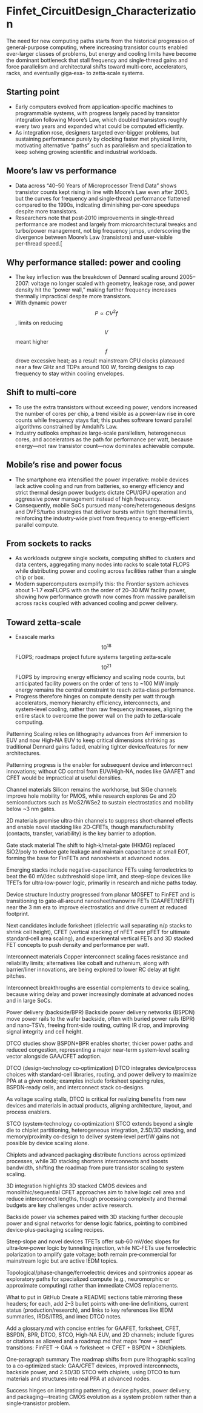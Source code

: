 # Finfet_CircuitDesign_Characterization
The need for new computing paths starts from the historical progression of general-purpose computing, where increasing transistor counts enabled ever-larger classes of problems, but energy and cooling limits have become the dominant bottleneck that stall frequency and single‑thread gains and force parallelism and architectural shifts toward multi‑core, accelerators, racks, and eventually giga‑exa- to zetta‑scale systems.

## Starting point
- Early computers evolved from application‑specific machines to programmable systems, with progress largely paced by transistor integration following Moore’s Law, which doubled transistors roughly every two years and expanded what could be computed efficiently.
- As integration rose, designers targeted ever‑bigger problems, but sustaining performance purely by clocking faster met physical limits, motivating alternative “paths” such as parallelism and specialization to keep solving growing scientific and industrial workloads.

## Moore’s law vs performance
- Data across “40–50 Years of Microprocessor Trend Data” shows transistor counts kept rising in line with Moore’s Law even after 2005, but the curves for frequency and single‑thread performance flattened compared to the 1990s, indicating diminishing per‑core speedups despite more transistors.
- Researchers note that post‑2010 improvements in single‑thread performance are modest and largely from microarchitectural tweaks and turbo/power management, not big frequency jumps, underscoring the divergence between Moore’s Law (transistors) and user‑visible per‑thread speed.[
## Why performance stalled: power and cooling
- The key inflection was the breakdown of Dennard scaling around 2005–2007: voltage no longer scaled with geometry, leakage rose, and power density hit the “power wall,” making further frequency increases thermally impractical despite more transistors.
- With dynamic power $$P \propto C V^{2} f$$, limits on reducing $$V$$ meant higher $$f$$ drove excessive heat; as a result mainstream CPU clocks plateaued near a few GHz and TDPs around 100 W, forcing designs to cap frequency to stay within cooling envelopes.

## Shift to multi‑core
- To use the extra transistors without exceeding power, vendors increased the number of cores per chip, a trend visible as a power‑law rise in core counts while frequency stays flat; this pushes software toward parallel algorithms constrained by Amdahl’s Law.
- Industry outlooks emphasize large‑scale parallelism, heterogeneous cores, and accelerators as the path for performance per watt, because energy—not raw transistor count—now dominates achievable compute.

## Mobile’s rise and power focus
- The smartphone era intensified the power imperative: mobile devices lack active cooling and run from batteries, so energy efficiency and strict thermal design power budgets dictate CPU/GPU operation and aggressive power management instead of high frequency.
- Consequently, mobile SoCs pursued many‑core/heterogeneous designs and DVFS/turbo strategies that deliver bursts within tight thermal limits, reinforcing the industry‑wide pivot from frequency to energy‑efficient parallel compute.
## From sockets to racks
- As workloads outgrew single sockets, computing shifted to clusters and data centers, aggregating many nodes into racks to scale total FLOPS while distributing power and cooling across facilities rather than a single chip or box.
- Modern supercomputers exemplify this: the Frontier system achieves about 1–1.7 exaFLOPS with on the order of 20–30 MW facility power, showing how performance growth now comes from massive parallelism across racks coupled with advanced cooling and power delivery.

## Toward zetta‑scale
- Exascale marks $$10^{18}$$ FLOPS; roadmaps project future systems targeting zetta‑scale $$10^{21}$$ FLOPS by improving energy efficiency and scaling node counts, but anticipated facility powers on the order of tens to ~100 MW imply energy remains the central constraint to reach zetta‑class performance.
- Progress therefore hinges on compute density per watt through accelerators, memory hierarchy efficiency, interconnects, and system‑level cooling, rather than raw frequency increases, aligning the entire stack to overcome the power wall on the path to zetta‑scale computing.

Patterning
Scaling relies on lithography advances from ArF immersion to EUV and now High‑NA EUV to keep critical dimensions shrinking as traditional Dennard gains faded, enabling tighter device/features for new architectures.

Patterning progress is the enabler for subsequent device and interconnect innovations; without CD control from EUV/High‑NA, nodes like GAAFET and CFET would be impractical at useful densities.

Channel materials
Silicon remains the workhorse, but SiGe channels improve hole mobility for PMOS, while research explores Ge and 2D semiconductors such as MoS2/WSe2 to sustain electrostatics and mobility below ~3 nm gates.

2D materials promise ultra‑thin channels to suppress short‑channel effects and enable novel stacking like 2D‑CFETs, though manufacturability (contacts, transfer, variability) is the key barrier to adoption.

Gate stack material
The shift to high‑k/metal‑gate (HKMG) replaced SiO2/poly to reduce gate leakage and maintain capacitance at small EOT, forming the base for FinFETs and nanosheets at advanced nodes.

Emerging stacks include negative‑capacitance FETs using ferroelectrics to beat the 60 mV/dec subthreshold slope limit, and steep‑slope devices like TFETs for ultra‑low‑power logic, primarily in research and niche paths today.

Device structure
Industry progressed from planar MOSFET to FinFET and is transitioning to gate‑all‑around nanosheet/nanowire FETs (GAAFET/NSFET) near the 3 nm era to improve electrostatics and drive current at reduced footprint.

Next candidates include forksheet (dielectric wall separating n/p stacks to shrink cell height), CFET (vertical stacking of nFET over pFET for ultimate standard‑cell area scaling), and experimental vertical FETs and 3D stacked FET concepts to push density and performance per watt.

Interconnect materials
Copper interconnect scaling faces resistance and reliability limits; alternatives like cobalt and ruthenium, along with barrier/liner innovations, are being explored to lower RC delay at tight pitches.

Interconnect breakthroughs are essential complements to device scaling, because wiring delay and power increasingly dominate at advanced nodes and in large SoCs.

Power delivery (backside/BPR)
Backside power delivery networks (BSPDN) move power rails to the wafer backside, often with buried power rails (BPR) and nano‑TSVs, freeing front‑side routing, cutting IR drop, and improving signal integrity and cell height.

DTCO studies show BSPDN+BPR enables shorter, thicker power paths and reduced congestion, representing a major near‑term system‑level scaling vector alongside GAA/CFET adoption.

DTCO (design‑technology co‑optimization)
DTCO integrates device/process choices with standard‑cell libraries, routing, and power delivery to maximize PPA at a given node; examples include forksheet spacing rules, BSPDN‑ready cells, and interconnect stack co‑designs.

As voltage scaling stalls, DTCO is critical for realizing benefits from new devices and materials in actual products, aligning architecture, layout, and process enablers.

STCO (system‑technology co‑optimization)
STCO extends beyond a single die to chiplet partitioning, heterogeneous integration, 2.5D/3D stacking, and memory/proximity co‑design to deliver system‑level perf/W gains not possible by device scaling alone.

Chiplets and advanced packaging distribute functions across optimized processes, while 3D stacking shortens interconnects and boosts bandwidth, shifting the roadmap from pure transistor scaling to system scaling.

3D integration highlights
3D stacked CMOS devices and monolithic/sequential CFET approaches aim to halve logic cell area and reduce interconnect lengths, though processing complexity and thermal budgets are key challenges under active research.

Backside power via schemes paired with 3D stacking further decouple power and signal networks for dense logic fabrics, pointing to combined device‑plus‑packaging scaling recipes.

Steep‑slope and novel devices
TFETs offer sub‑60 mV/dec slopes for ultra‑low‑power logic by tunneling injection, while NC‑FETs use ferroelectric polarization to amplify gate voltage; both remain pre‑commercial for mainstream logic but are active IEDM topics.

Topological/phase‑change/ferroelectric devices and spintronics appear as exploratory paths for specialized compute (e.g., neuromorphic or approximate computing) rather than immediate CMOS replacements.

What to put in GitHub
Create a README sections table mirroring these headers; for each, add 2–3 bullet points with one‑line definitions, current status (production/research), and links to key references like IEDM summaries, IRDS/ITRS, and imec DTCO notes.

Add a glossary.md with concise entries for GAAFET, forksheet, CFET, BSPDN, BPR, DTCO, STCO, High‑NA EUV, and 2D channels; include figures or citations as allowed and a roadmap.md that maps “now → next” transitions: FinFET → GAA → forksheet → CFET + BSPDN + 3D/chiplets.

One‑paragraph summary
The roadmap shifts from pure lithographic scaling to a co‑optimized stack: GAA/CFET devices, improved interconnects, backside power, and 2.5D/3D STCO with chiplets, using DTCO to turn materials and structures into real PPA at advanced nodes.

Success hinges on integrating patterning, device physics, power delivery, and packaging—treating CMOS evolution as a system problem rather than a single‑transistor problem.

